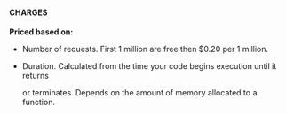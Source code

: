 #### CHARGES


**Priced based on:**


- Number of requests. First 1 million are free then $0.20 per 1 million.

- Duration. Calculated from the time your code begins execution until it returns

  or terminates. Depends on the amount of memory allocated to a function.

